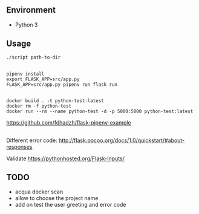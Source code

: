 #

## Environment

- Python 3

## Usage

    ./script path-to-dir

##

    pipenv install
    export FLASK_APP=src/app.py
    FLASK_APP=src/app.py pipenv run flask run

##

    docker build . -t python-test:latest
    docker rm -f python-test
    docker run --rm --name python-test -d -p 5000:5000 python-test:latest

https://github.com/fdhadzh/flask-pipenv-example


##

Different error code: http://flask.pocoo.org/docs/1.0/quickstart/#about-responses

Validate https://pythonhosted.org/Flask-Inputs/

## TODO

- acqua docker scan
- allow to choose the project name
- add on test the user greeting and error code
